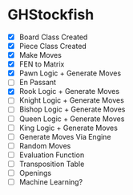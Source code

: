 # GHStockfish

- [x] Board Class Created
- [x] Piece Class Created
- [x] Make Moves
- [x] FEN to Matrix
- [x] Pawn Logic + Generate Moves
- [ ] En Passant
- [x] Rook Logic + Generate Moves
- [ ] Knight Logic + Generate Moves
- [ ] Bishop Logic + Generate Moves
- [ ] Queen Logic + Generate Moves
- [ ] King Logic + Generate Moves
- [ ] Generate Moves Via Engine
- [ ] Random Moves
- [ ] Evaluation Function
- [ ] Transposition Table
- [ ] Openings
- [ ] Machine Learning?
